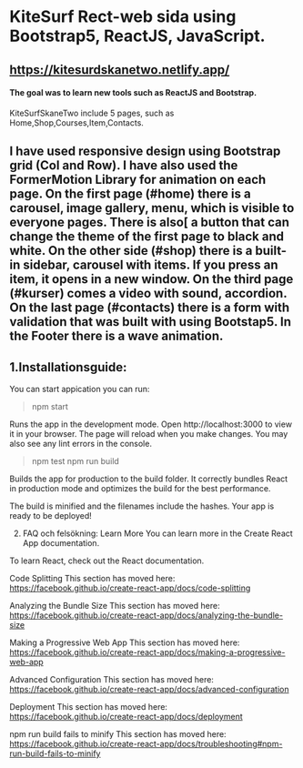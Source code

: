 # KiteSurf Rect-web sida using Bootstrap5, ReactJS, JavaScript.

https://kitesurdskanetwo.netlify.app/
----

#### The goal was to learn new tools such as ReactJS and Bootstrap.

KiteSurfSkaneTwo include 5 pages, such as  Home,Shop,Courses,Item,Contacts.

I have used responsive design using Bootstrap grid (Col and
Row). 
I have also used the FormerMotion Library for animation on each
page. 
On the first page (#home) there is a carousel, image gallery, menu, which is visible to everyone
pages. 
There is also[ a button that can change the theme of the first page to
black and white.
On the other side (#shop) there is a built-in sidebar, carousel with items.
If you press an item, it opens in a new window.
On the third page (#kurser) comes a video with sound, accordion.
On the last page (#contacts) there is a form with validation that was built with
using Bootstap5.
In the Footer there is a wave animation.
---
## 1.Installationsguide: 

You can start appication you can run:
>npm start

Runs the app in the development mode.
Open http://localhost:3000 to view it in your browser.
The page will reload when you make changes.
You may also see any lint errors in the console.
>npm test
>npm run build

Builds the app for production to the build folder.
It correctly bundles React in production mode and optimizes the build for the best performance.

The build is minified and the filenames include the hashes.
Your app is ready to be deployed!


2.  FAQ och felsökning:
   Learn More
   You can learn more in the Create React App documentation.

To learn React, check out the React documentation.

Code Splitting
This section has moved here: https://facebook.github.io/create-react-app/docs/code-splitting

Analyzing the Bundle Size
This section has moved here: https://facebook.github.io/create-react-app/docs/analyzing-the-bundle-size

Making a Progressive Web App
This section has moved here: https://facebook.github.io/create-react-app/docs/making-a-progressive-web-app

Advanced Configuration
This section has moved here: https://facebook.github.io/create-react-app/docs/advanced-configuration

Deployment
This section has moved here: https://facebook.github.io/create-react-app/docs/deployment

npm run build fails to minify
This section has moved here: https://facebook.github.io/create-react-app/docs/troubleshooting#npm-run-build-fails-to-minify
